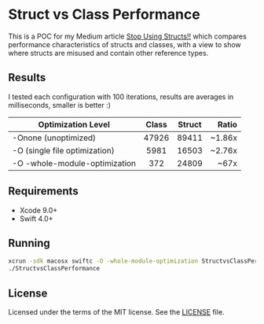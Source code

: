 # Struct vs Class Performance

This is a POC for my Medium article [Stop Using Structs!!](https://medium.com/commencis/stop-using-structs-e1be9a86376f) which compares performance characteristics of structs and classes, with a view to show where structs are misused and contain other reference types.

## Results

I tested each configuration with 100 iterations, results are averages in milliseconds, smaller is better :)

| Optimization Level   | Class           | Struct  | Ratio|
| -------------- |:-------------:| :-----:|-----:|
| -Onone (unoptimized)          | 47926 | 89411 | ~1.86x    |
| -O (single file optimization) | 5981  | 16503 | ~2.76x    |
| -O -whole-module-optimization | 372   | 24809 | ~67x      |

## Requirements

- Xcode 9.0+
- Swift 4.0+

## Running

```bash
xcrun -sdk macosx swiftc -O -whole-module-optimization StructvsClassPerformance.swift
./StructvsClassPerformance
```

## License

Licensed under the terms of the MIT license. See the [LICENSE](https://github.com/ifndefgt/StructvsClassPerformance/blob/master/LICENSE) file.

